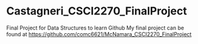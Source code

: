 # Castagneri_CSCI2270_FinalProject
Final Project for Data Structures to learn Github
My final project can be found at https://github.com/comc6621/McNamara_CSCI2270_FinalProject
